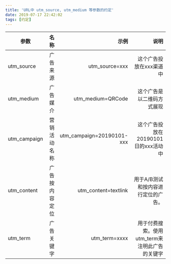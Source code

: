 ```yaml
---
title: 'URL中 utm_source, utm_medium 等参数的约定'
date: 2019-07-17 22:42:02
tags: [约定]
---
```



| 参数        | 名称   |  示例  |  说明 |
| --------   | -----:  | ----:  | ----:  |
| utm_source  | 广告来源 | utm_source=xxx| 这个广告投放在xxx渠道中|
| utm_medium  | 广告媒介 | utm_medium=QRCode | 这个广告是以二维码方式展现  |
| utm_campaign| 营销活动名称 | utm_campaign=20190101-xxx  | 这个广告投放在20190101日的xxx活动中   |
| utm_content | 广告按内容定位 | utm_content=textlink| 用于A/B测试和按内容进行定位的广告。 |
| utm_term    | 广告关键字| utm_term=xxxx  | 用于付费搜索。使用utm_term来注明此广告的关键字 |